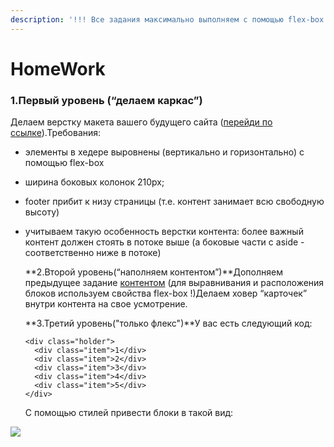 ```yaml
---
description: '!!! Все задания максимально выполняем с помощью flex-box свойств'
---
```


# HomeWork

### **1.Первый уровень \(“делаем каркас”\)**

Делаем верстку макета вашего будущего сайта \([перейди по ссылке](https://github.com/olgamaslovaolga/Alevel-Markup/raw/master/images/hw-8.png)\).Требования:

* элементы в хедере выровнены \(вертикально и горизонтально\) с помощью flex-box
* ширина боковых колонок 210px;
* footer прибит к низу страницы \(т.е. контент занимает всю свободную высоту\)
* учитываем такую особенность верстки контента: более важный контент должен стоять в потоке выше \(а боковые части с aside - соответственно ниже в потоке\)

  **2.Второй уровень\(“наполняем контентом”\)**Дополняем предыдущее задание [контентом](https://github.com/olgamaslovaolga/Alevel-Markup/raw/master/images/hw-8.2.png) \(для выравнивания и расположения блоков используем свойства flex-box !\)Делаем ховер “карточек” внутри контента на свое усмотрение.

  **3.Третий уровень\("только флекс"\)**У вас есть следующий код:

  ```text
  <div class="holder">
    <div class="item">1</div>
    <div class="item">2</div>
    <div class="item">3</div>
    <div class="item">4</div>
    <div class="item">5</div>
  </div>
  ```

  С помощью стилей привести блоки в такой вид:

 

![](https://github.com/olgamaslovaolga/Alevel-Markup/raw/master/images/hw-8.3.png)

